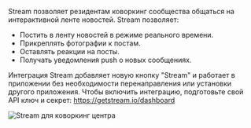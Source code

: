 Stream позволяет резидентам коворкинг сообщества общаться на интерактивной ленте новостей. Stream позволяет:

- Постить в ленту новостей в режиме реального времени.
- Прикреплять фотографии к постам.
- Оставлять реакции на посты.
- Получать уведомления push о новых сообщениях.

Интеграция Stream добавляет новую кнопку "Stream" и работает в приложении без необходимости перенаправления или установки другого приложения. Чтобы включить интеграцию, подготовьте свой API ключ и секрет: https://getstream.io/dashboard

![Stream для коворкинг центра](https://d7ccq1i35b0cj.cloudfront.net/andcards-stream-main-light-en-1920-1200.png)
